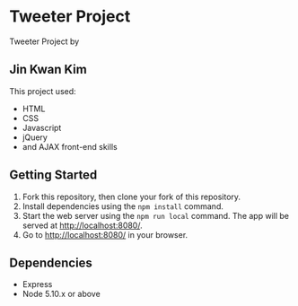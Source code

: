 # Tweeter Project

Tweeter Project by 

## Jin Kwan Kim

This project used:

- HTML
- CSS
- Javascript
- jQuery
- and AJAX front-end skills

## Getting Started

1. Fork this repository, then clone your fork of this repository.
2. Install dependencies using the `npm install` command.
3. Start the web server using the `npm run local` command. The app will be served at <http://localhost:8080/>.
4. Go to <http://localhost:8080/> in your browser.

## Dependencies

- Express
- Node 5.10.x or above
